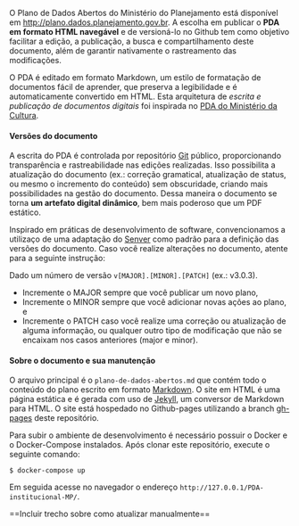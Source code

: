 O Plano de Dados Abertos do Ministério do Planejamento está disponível em http://plano.dados.planejamento.gov.br. A escolha em publicar o **PDA em formato HTML navegável** e de versioná-lo no Github tem como objetivo facilitar a edição, a publicação, a busca e compartilhamento deste documento, além de garantir nativamente o rastreamento das modificações.

O PDA é editado em formato Markdown, um estilo de formatação de documentos fácil de aprender, que preserva a legibilidade e é automaticamente convertido em HTML. Esta arquitetura de *escrita e publicação de documentos digitais* foi inspirada no [PDA do Ministério da Cultura](http://plano.dados.cultura.gov.br/).


#### Versões do documento

A escrita do PDA é controlada por repositório [Git](https://pt.wikipedia.org/wiki/Git) público, proporcionando transparência e rastreabilidade nas edições realizadas. Isso possibilita a atualização do documento (ex.: correção gramatical, atualização de status, ou mesmo o incremento do conteúdo) sem obscuridade, criando mais possibilidades na gestão do documento. Dessa maneira o documento se torna **um artefato digital dinâmico**, bem mais poderoso que um PDF estático.

Inspirado em práticas de desenvolvimento de software, convencionamos a utilizaço de uma adaptação do [Senver](http://semver.org/) como padrão para a definição das versões do documento. Caso você realize alterações no documento, atente para a seguinte instrução:

Dado um número de versão `v[MAJOR].[MINOR].[PATCH]` (ex.: v3.0.3). 

* Incremente o MAJOR sempre que você publicar um novo plano,
* Incremente o MINOR sempre que você adicionar novas ações ao plano, e
* Incremente o PATCH caso você realize uma correção ou atualização de alguma informação, ou qualquer outro tipo de modificação que não se encaixam nos casos anteriores (major e minor).


#### Sobre o documento e sua manutenção

O arquivo principal é o `plano-de-dados-abertos.md` que contém todo o conteúdo do plano escrito em formato [Markdown](https://daringfireball.net/projects/markdown/). O site em HTML é uma página estática e é gerada com uso de [Jekyll](https://jekyllrb.com/), um conversor de Markdown para HTML. O site está hospedado no Github-pages utilizando a branch [gh-pages](https://github.com/planejamentoGovBr/PDA-institucional-MP/tree/gh-pages) deste repositório.

Para subir o ambiente de desenvolvimento é necessário possuir o Docker e o Docker-Compose instalados. Após clonar este repositório, execute o seguinte comando:

`$ docker-compose up`

Em seguida acesse no navegador o endereço `http://127.0.0.1/PDA-institucional-MP/`.

==Incluir trecho sobre como atualizar manualmente==
